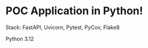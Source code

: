 POC Application in Python!
===========================
Stack: FastAPI, Uvicorn, Pytest, PyCov, Flake8

Python 3.12